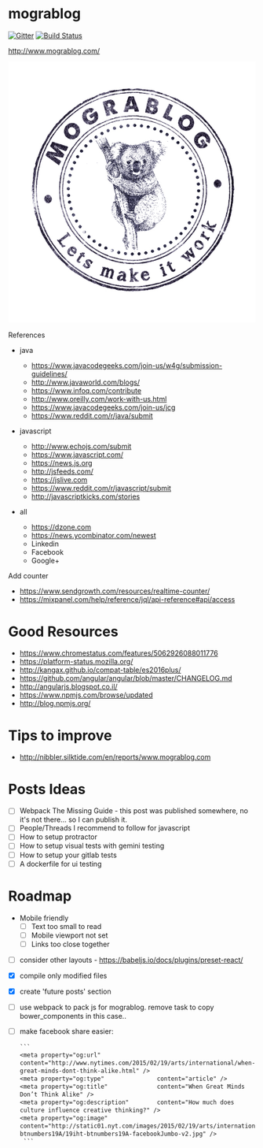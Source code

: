 # mograblog

[![Gitter](https://badges.gitter.im/GuyMograbi/mograblog.svg)](https://gitter.im/GuyMograbi/mograblog?utm_source=badge&utm_medium=badge&utm_campaign=pr-badge)
[![Build Status](https://travis-ci.org/GuyMograbi/mograblog.svg?branch=master)](https://travis-ci.org/GuyMograbi/mograblog)

http://www.mograblog.com/

![Mograblog](src/style/images/logo_transparent.png)

References

 - java
    - https://www.javacodegeeks.com/join-us/w4g/submission-guidelines/
    - http://www.javaworld.com/blogs/
    - https://www.infoq.com/contribute
    - http://www.oreilly.com/work-with-us.html
    - https://www.javacodegeeks.com/join-us/jcg
    - https://www.reddit.com/r/java/submit

 - javascript
    - http://www.echojs.com/submit
    - https://www.javascript.com/
    - https://news.js.org
    - http://jsfeeds.com/
    - https://jslive.com
    - https://www.reddit.com/r/javascript/submit
    - http://javascriptkicks.com/stories
 - all
    - https://dzone.com
    - https://news.ycombinator.com/newest
    - Linkedin
    - Facebook
    - Google+



Add counter

 - https://www.sendgrowth.com/resources/realtime-counter/
 - https://mixpanel.com/help/reference/jql/api-reference#api/access

# Good Resources

 - https://www.chromestatus.com/features/5062926088011776
 - https://platform-status.mozilla.org/
 - http://kangax.github.io/compat-table/es2016plus/
 - https://github.com/angular/angular/blob/master/CHANGELOG.md
 - http://angularjs.blogspot.co.il/
 - https://www.npmjs.com/browse/updated
 - http://blog.npmjs.org/

# Tips to improve

 - http://nibbler.silktide.com/en/reports/www.mograblog.com

# Posts Ideas

 - [ ] Webpack The Missing Guide - this post was published somewhere, no it's not there... so I can publish it.
 - [ ] People/Threads I recommend to follow for javascript
 - [ ] How to setup protractor
 - [ ] How to setup visual tests with gemini testing
 - [ ] How to setup your gitlab tests
 - [ ] A dockerfile for ui testing

# Roadmap

 - Mobile friendly
   - [ ] Text too small to read
   - [ ] Mobile viewport not set
   - [ ] Links too close together
 - [ ] consider other layouts - https://babeljs.io/docs/plugins/preset-react/  
 - [X] compile only modified files
 - [X] create 'future posts' section
 - [ ] use webpack to pack js for mograblog. remove task to copy bower_components in this case..
 - [ ] make facebook share easier:

       ```
       <meta property="og:url"                content="http://www.nytimes.com/2015/02/19/arts/international/when-great-minds-dont-think-alike.html" />
       <meta property="og:type"               content="article" />
       <meta property="og:title"              content="When Great Minds Don’t Think Alike" />
       <meta property="og:description"        content="How much does culture influence creative thinking?" />
       <meta property="og:image"              content="http://static01.nyt.com/images/2015/02/19/arts/international/19iht-btnumbers19A/19iht-btnumbers19A-facebookJumbo-v2.jpg" />
        ```
